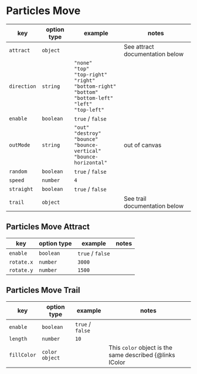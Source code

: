 # Particles Move

| key         | option type | example                                                                                                                                                            | notes                           |
| ----------- | ----------- | ------------------------------------------------------------------------------------------------------------------------------------------------------------------ | ------------------------------- |
| `attract`   | `object`    |                                                                                                                                                                    | See attract documentation below |
| `direction` | `string`    | `"none"` <br /> `"top"` <br /> `"top-right"` <br /> `"right"` <br /> `"bottom-right"` <br /> `"bottom"` <br /> `"bottom-left"` <br /> `"left"` <br /> `"top-left"` |                                 |
| `enable`    | `boolean`   | `true` / `false`                                                                                                                                                   |                                 |
| `outMode`   | `string`    | `"out"`<br /> `"destroy"` <br /> `"bounce"` <br /> `"bounce-vertical"` <br /> `"bounce-horizontal"`                                                                | out of canvas                   |
| `random`    | `boolean`   | `true` / `false`                                                                                                                                                   |                                 |
| `speed`     | `number`    | `4`                                                                                                                                                                |                                 |
| `straight`  | `boolean`   | `true` / `false`                                                                                                                                                   |                                 |
| `trail`     | `object`    |                                                                                                                                                                    | See trail documentation below   |

## Particles Move Attract

| key        | option type | example          | notes |
| ---------- | ----------- | ---------------- | ----- |
| `enable`   | `boolean`   | `true` / `false` |       |
| `rotate.x` | `number`    | `3000`           |       |
| `rotate.y` | `number`    | `1500`           |       |

## Particles Move Trail

| key         | option type    | example          | notes                                                            |
| ----------- | -------------- | ---------------- | ---------------------------------------------------------------- |
| `enable`    | `boolean`      | `true` / `false` |                                                                  |
| `length`    | `number`       | `10`             |                                                                  |
| `fillColor` | `color object` |                  | This `color` object is the same described {@links IColor | here} |
